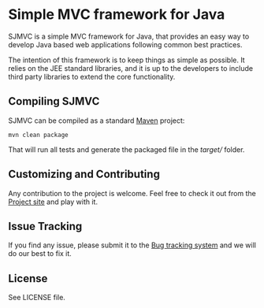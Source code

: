 Simple MVC framework for Java
=============================
       
SJMVC is a simple MVC framework for Java, that provides an easy
way to develop Java based web applications following common
best practices.

The intention of this framework is to keep things as simple as
possible. It relies on the JEE standard libraries, and it is up
to the developers to include third party libraries to extend the
core functionality.


Compiling SJMVC
---------------

SJMVC can be compiled as a standard [Maven](http://maven.apache.org/) project:

    mvn clean package
  
That will run all tests and generate the packaged file in the *target/* folder.


Customizing and Contributing
----------------------------

Any contribution to the project is welcome. Feel free to check
it out from the [Project site](https://github.com/nacx/sjmvc) and play with it.

Issue Tracking
--------------

If you find any issue, please submit it to the [Bug tracking system](https://github.com/nacx/sjmvc/issues) and we
will do our best to fix it.

License
-------

See LICENSE file.
